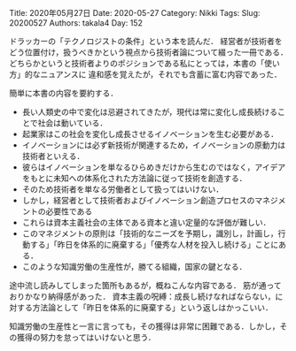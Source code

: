 ﻿Title: 2020年05月27日
Date: 2020-05-27
Category: Nikki
Tags: 
Slug: 20200527
Authors: takala4
Day: 152



ドラッカーの「テクノロジストの条件」という本を読んだ．
経営者が技術者をどう位置付け，扱うべきかという視点から技術者論について綴った一冊である．
どちらかというと技術者よりのポジションである私にとっては，本書の「使い方」的なニュアンスに
違和感を覚えたが，それでも含蓄に富む内容であった．


簡単に本書の内容を要約する．

* 長い人類史の中で変化は忌避されてきたが，現代は常に変化し成長続けることで社会は動いている．
* 起業家はこの社会を変化し成長させるイノベーションを生む必要がある．
* イノベーションには必ず新技術が関連するため，イノベーションの原動力は技術者といえる．
* 彼らはイノベーションを単なるひらめきだけから生むのではなく，アイデアをもとに未知への体系化された方法論に従って技術を創造する．
* そのため技術者を単なる労働者として扱ってはいけない．
* しかし，経営者として技術者およびイノベーション創造プロセスのマネジメントの必要性である
* これらは資本主義社会の主体である資本と違い定量的な評価が難しい．
* このマネジメントの原則は「技術的なニーズを予期し，識別し，計画し，行動する」「昨日を体系的に廃棄する」「優秀な人材を投入し続ける」ことにある．
* このような知識労働の生産性が，勝てる組織，国家の鍵となる．


途中流し読みしてしまった箇所もあるが，概ねこんな内容である．
筋が通っておりかなり納得感があった．
資本主義の呪縛：成長し続けなればならない，に対する方法論として「昨日を体系的に廃棄する」という返しはかっこいい．



知識労働の生産性と一言に言っても，その獲得は非常に困難である．しかし，その獲得の努力を怠ってはいけないと思う．